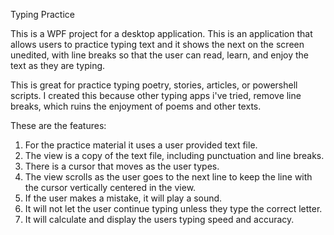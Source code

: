 Typing Practice

This is a WPF project for a desktop application. This is an application that allows users to practice typing text and it shows the next on the screen unedited, with line breaks so that the user can read, learn, and enjoy the text as they are typing. 

This is great for practice typing poetry, stories, articles, or powershell scripts. I created this because other typing apps i've tried, remove line breaks, which ruins the enjoyment of poems and other texts.

These are the features:

1. For the practice material it uses a user provided text file.
2. The view is a copy of the text file, including punctuation and line breaks.
3. There is a cursor that moves as the user types.
4. The view scrolls as the user goes to the next line to keep the line with the cursor vertically centered in the view.
5. If the user makes a mistake, it will play a sound.
6. It will not let the user continue typing unless they type the correct letter.
7. It will calculate and display the users typing speed and accuracy.